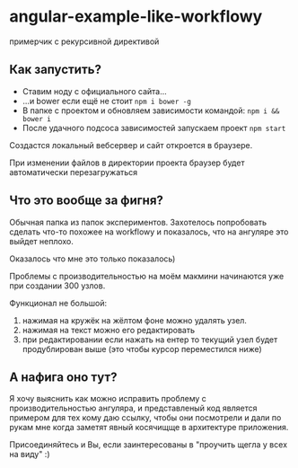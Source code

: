 # angular-example-like-workflowy
примерчик с рекурсивной директивой
## Как запустить?
  * Cтавим ноду с официального сайта...
  * ...и bower если ещё не стоит `npm i bower -g`
  * В папке с проектом и обновляем зависимости командой: `npm i && bower i`
  * После удачного подсоса зависимостей запускаем проект `npm start`

Создастся локальный вебсервер и сайт откроется в браузере.

При изменении файлов в директории проекта браузер будет автоматически перезагружаться

## Что это вообще за фигня?

Обычная папка из папок экспериментов. Захотелось попробовать сделать что-то похожее на workflowy и показалось, что на ангуляре это выйдет неплохо.

Оказалось что мне это только показалось)

Проблемы с производительностью на моём макмини начинаются уже при создании 300 узлов.

Функционал не большой:

1. нажимая на кружёк на жёлтом фоне можно удалять узел.
2. нажимая на текст можно его редактировать
3. при редактировании если нажать на ентер то  текущий узел будет продублирован выше (это чтобы курсор переместился ниже)

## А нафига оно тут?

Я хочу выяснить как можно исправить проблему с производительностью ангуляра, и представленый код является примером для тех кому даю ссылку, чтобы они посмотрели и дали по рукам мне когда заметят явный косячищще в архитектуре приложения.

Присоединяйтесь и Вы, если заинтересованы в "проучить щегла у всех на виду" :)

